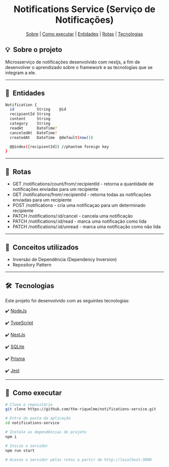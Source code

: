 <h1 align="center"> Notifications Service (Serviço de Notificações) </h1>

<div align="center">
 <a href="#about">Sobre</a> |
 <a href="#installation">Como executar</a> |
 <a href="#entities">Entidades</a> |
 <a href="#routes">Rotas</a> |
 <a href="#technologies">Tecnologias</a>
</div>

<h2 id="about">💡&nbsp; Sobre o projeto</h2>

Microsserviço de notificações desenvolvido com nestjs, a fim de desenvolver o aprendizado sobre o framework e as tecnologias que se integram a ele.

---

<h2 id="entities">👥&nbsp; Entidades </h2>

```bash
Notification {
  id          String    @id
  recipientId String
  content     String
  category    String
  readAt      DateTime?
  canceledAt  DateTime?
  createdAt   DateTime  @default(now())

  @@index([recipientId]) //phantom foreign key
}
```

---

<h2 id="routes">📍&nbsp; Rotas </h2>

- GET /notifications/count/from/:recipientId - retorna a quantidade de notificações enviadas para um recipiente
- GET /notifications/from/:recipientId - retorna todas as notificações enviadas para um recipiente
- POST /notifications - cria uma notificaçao para um determinado recipiente
- PATCH /notifications/:id/cancel - cancela uma notificação
- PATCH /notifications/:id/read - marca uma notificação como lida
- PATCH /notifications/:id/unread - marca uma notificação como não lida

---

<h2 id="concepts">📒&nbsp; Conceitos utilizados </h2>

- Inversão de Dependência (Dependency Inversion)
- Repository Pattern

---

<h2 id="technologies">🛠&nbsp; Tecnologias</h2>

Este projeto foi desenvolvido com as seguintes tecnologias:

✔️ [NodeJs](https://nodejs.org/en/)

✔️ [TypeScript](https://www.typescriptlang.org/)

✔️ [NestJs](https://nestjs.com/)

✔️ [SQLite](https://sqlite.com/index.html)

✔️ [Prisma](https://www.prisma.io/)

✔️ [Jest](https://jestjs.io/)

---

<h2 id="installation">🚀&nbsp; Como executar </h2>

```bash
# Clone o repositório
git clone https://github.com/the-riquelme/notifications-service.git

# Entre da pasta da aplicação
cd notifications-service

# Instale as dependẽncias do projeto
npm i

# Inicie o servidor
npm run start

# Acesse o servidor pelas rotas a partir de http://localhost:3000
```
